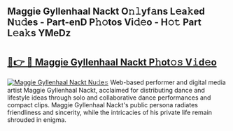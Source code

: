 ## Maggie Gyllenhaal Nackt O𝚗𝚕yf𝚊ns L𝚎a𝚔ed N𝚞𝚍es - Part-enD P𝚑𝚘tos Vi𝚍𝚎o - H𝚘𝚝 Part L𝚎a𝚔s YMeDz

# <h2><a href="http://kf3ho00.oniu.top/?m=Maggie+Gyllenhaal+Nackt">🔗👉 🔴 Maggie Gyllenhaal Nackt P𝚑ot𝚘𝚜 V𝚒d𝚎o</a></h2>

[![Maggie Gyllenhaal Nackt Nu𝚍e𝚜](https://i.imgur.com/0qMVB7G.gif)](http://kf3ho00.oniu.top/?m=Maggie+Gyllenhaal+Nackt)
Web-based performer and digital media artist Maggie Gyllenhaal Nackt, acclaimed for distributing dance and lifestyle ideas through solo and collaborative dance performances and compact clips. Maggie Gyllenhaal Nackt's public persona radiates friendliness and sincerity, while the intricacies of his private life remain shrouded in enigma.  
